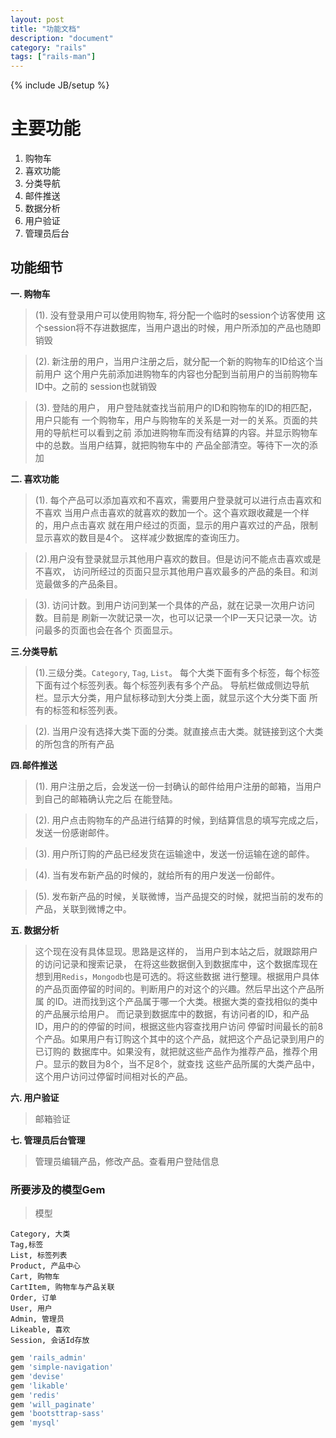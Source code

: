 ```yaml
---
layout: post
title: "功能文档"
description: "document"
category: "rails"
tags: ["rails-man"]
---
```

{% include JB/setup %}

# 主要功能
1. 购物车
2. 喜欢功能
3. 分类导航
4. 邮件推送
5. 数据分析
6. 用户验证
7. 管理员后台

## 功能细节
**一. 购物车**

> (1). 没有登录用户可以使用购物车, 将分配一个临时的session个访客使用
 这个session将不存进数据库，当用户退出的时候，用户所添加的产品也随即销毁

> (2). 新注册的用户，当用户注册之后，就分配一个新的购物车的ID给这个当前用户
 这个用户先前添加进购物车的内容也分配到当前用户的当前购物车ID中。之前的
 session也就销毁

> (3). 登陆的用户， 用户登陆就查找当前用户的ID和购物车的ID的相匹配，用户只能有
 一个购物车，用户与购物车的关系是一对一的关系。页面的共用的导航栏可以看到之前
 添加进购物车而没有结算的内容。并显示购物车中的总数。当用户结算，就把购物车中的
 产品全部清空。等待下一次的添加

**二. 喜欢功能**

> (1). 每个产品可以添加喜欢和不喜欢，需要用户登录就可以进行点击喜欢和不喜欢
 当用户点击喜欢的就喜欢的数加一个。这个喜欢跟收藏是一个样的，用户点击喜欢
 就在用户经过的页面，显示的用户喜欢过的产品，限制显示喜欢的数目是4个。
 这样减少数据库的查询压力。

> (2).用户没有登录就显示其他用户喜欢的数目。但是访问不能点击喜欢或是不喜欢，
 访问所经过的页面只显示其他用户喜欢最多的产品的条目。和浏览最做多的产品条目。

> (3). 访问计数。到用户访问到某一个具体的产品，就在记录一次用户访问数。目前是
 刷新一次就记录一次，也可以记录一个IP一天只记录一次。访问最多的页面也会在各个
 页面显示。

**三.分类导航**

> (1).三级分类。`Category`, `Tag`, `List`。
 每个大类下面有多个标签，每个标签下面有过个标签列表。每个标签列表有多个产品。
 导航栏做成侧边导航栏。显示大分类，用户鼠标移动到大分类上面，就显示这个大分类下面
 所有的标签和标签列表。

> (2). 当用户没有选择大类下面的分类。就直接点击大类。就链接到这个大类的所包含的所有产品

**四.邮件推送**

> (1). 用户注册之后，会发送一份一封确认的邮件给用户注册的邮箱，当用户到自己的邮箱确认完之后
	在能登陆。

> (2). 用户点击购物车的产品进行结算的时候，到结算信息的填写完成之后，发送一份感谢邮件。

> (3). 用户所订购的产品已经发货在运输途中，发送一份运输在途的邮件。

> (4). 当有发布新产品的时候的，就给所有的用户发送一份邮件。

> (5). 发布新产品的时候，关联微博，当产品提交的时候，就把当前的发布的产品，关联到微博之中。

**五. 数据分析**

> 这个现在没有具体显现。思路是这样的， 当用户到本站之后，就跟踪用户的访问记录和搜索记录，
 在将这些数据倒入到数据库中，这个数据库现在想到用`Redis`，`Mongodb`也是可选的。将这些数据
 进行整理。根据用户具体的产品页面停留的时间的。判断用户的对这个的兴趣。然后早出这个产品所属
 的ID。进而找到这个产品属于哪一个大类。根据大类的查找相似的类中的产品展示给用户。
 而记录到数据库中的数据，有访问者的ID，和产品ID，用户的的停留的时间，根据这些内容查找用户访问
 停留时间最长的前8个产品。如果用户有订购这个其中的这个产品，就把这个产品记录到用户的已订购的
 数据库中。如果没有，就把就这些产品作为推荐产品，推荐个用户。显示的数目为8个，当不足8个，就查找
 这些产品所属的大类产品中，这个用户访问过停留时间相对长的产品。

**六. 用户验证**

> 邮箱验证

**七. 管理员后台管理**

> 管理员编辑产品，修改产品。查看用户登陆信息

### 所要涉及的模型Gem

> 模型

```
Category, 大类
Tag,标签 
List, 标签列表  
Product, 产品中心 
Cart, 购物车 
CartItem, 购物车与产品关联 
Order, 订单 
User, 用户
Admin, 管理员  
Likeable, 喜欢
Session, 会话Id存放
```

```ruby
gem 'rails_admin'
gem 'simple-navigation'
gem 'devise'
gem 'likable'
gem 'redis'
gem 'will_paginate'
gem 'bootsttrap-sass'
gem 'mysql'
```
